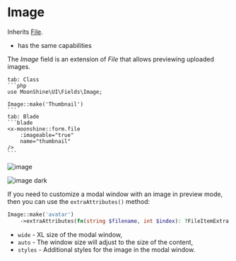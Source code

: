 # Image

Inherits [File](/docs/{{version}}/fields/file).

* has the same capabilities

The *Image* field is an extension of *File* that allows previewing uploaded images.

~~~tabs
tab: Class
```php
use MoonShine\UI\Fields\Image;

Image::make('Thumbnail')
```
tab: Blade
```blade
<x-moonshine::form.file
    :imageable="true"
    name="thumbnail"
/>
```
~~~

![image](https://raw.githubusercontent.com/moonshine-software/doc/3.x/resources/screenshots/image.png)

![image dark](https://raw.githubusercontent.com/moonshine-software/doc/3.x/resources/screenshots/image_dark.png)

If you need to customize a modal window with an image in preview mode, then you can use the `extraAttributes()` method:

```php
Image::make('avatar')
    ->extraAttributes(fn(string $filename, int $index): ?FileItemExtra => new FileItemExtra(wide: false, auto: true, styles: 'width: 250px;')),
```

- `wide` - XL size of the modal window,
- `auto` - The window size will adjust to the size of the content,
- `styles` - Additional styles for the image in the modal window.